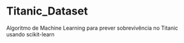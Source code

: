 # Titanic_Dataset
Algoritmo de Machine Learning para prever sobrevivência no Titanic usando scikit-learn
